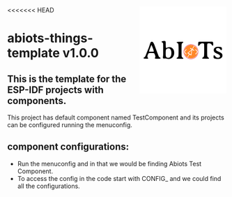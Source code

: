 <<<<<<< HEAD
<img src="./images/logo.png" alt="Abiots" align="right">
# abiots-things-template v1.0.0

## This is the template for the ESP-IDF projects with components.
This project has default component named TestComponent and its projects can be configured running the menuconfig.

## component configurations:
* Run the menuconfig and in that we would be finding Abiots Test Component. 
* To access the config in the code start with CONFIG_ and we could find all the configurations.
